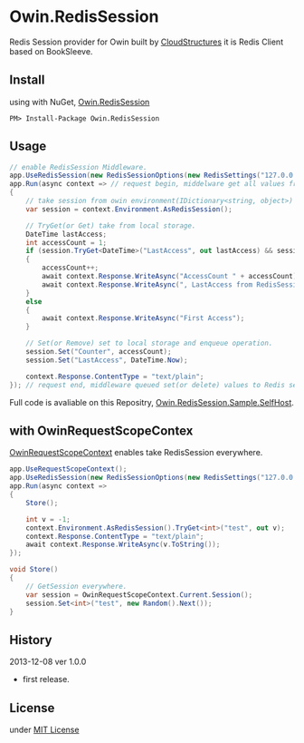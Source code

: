 Owin.RedisSession
=================

Redis Session provider for Owin built by [CloudStructures](https://github.com/neuecc/CloudStructures) it is Redis Client based on BookSleeve.

Install
---
using with NuGet, [Owin.RedisSession](https://nuget.org/packages/Owin.RedisSession/)
```
PM> Install-Package Owin.RedisSession
```

Usage
---
```csharp
// enable RedisSession Middleware.
app.UseRedisSession(new RedisSessionOptions(new RedisSettings("127.0.0.1")));
app.Run(async context => // request begin, middelware get all values from Redis server.
{
    // take session from owin environment(IDictionary<string, object>)
    var session = context.Environment.AsRedisSession();

    // TryGet(or Get) take from local storage.
    DateTime lastAccess;
    int accessCount = 1;
    if (session.TryGet<DateTime>("LastAccess", out lastAccess) && session.TryGet<int>("Counter", out accessCount))
    {
        accessCount++;
        await context.Response.WriteAsync("AccessCount " + accessCount);
        await context.Response.WriteAsync(", LastAccess from RedisSession => " + lastAccess.ToString());
    }
    else
    {
        await context.Response.WriteAsync("First Access");
    }

    // Set(or Remove) set to local storage and enqueue operation.
    session.Set("Counter", accessCount);
    session.Set("LastAccess", DateTime.Now);

    context.Response.ContentType = "text/plain";
}); // request end, middleware queued set(or delete) values to Redis server.
```

Full code is avaliable on this Repositry, [Owin.RedisSession.Sample.SelfHost](https://github.com/neuecc/Owin.RedisSession/tree/master/Owin.RedisSession.Sample.SelfHost).

with OwinRequestScopeContex
---
[OwinRequestScopeContext](https://github.com/neuecc/OwinRequestScopeContext) enables take RedisSession everywhere.

```csharp
app.UseRequestScopeContext();
app.UseRedisSession(new RedisSessionOptions(new RedisSettings("127.0.0.1")));
app.Run(async context =>
{
    Store();

    int v = -1;
    context.Environment.AsRedisSession().TryGet<int>("test", out v);
    context.Response.ContentType = "text/plain";
    await context.Response.WriteAsync(v.ToString());
});

void Store()
{
    // GetSession everywhere.
    var session = OwinRequestScopeContext.Current.Session();
    session.Set<int>("test", new Random().Next());
}
```

History
---
2013-12-08 ver 1.0.0
* first release.

License
---
under [MIT License](http://opensource.org/licenses/MIT)
